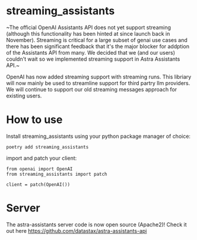 # streaming_assistants

~The official OpenAI Assistants API does not yet support streaming (although this functionality has been hinted at since launch back in November). Streaming is critical for a large subset of genai use cases and there has been significant feedback that it's the major blocker for addption of the Assistants API from many. We decided that we (and our users) couldn't wait so we implemented streaming support in Astra Assistants API.~

OpenAI has now added streaming support with streaming runs. This libriary will now mainly be used to streamline support for third partry llm providers. We will continue to support our old streaming messages approach for existing users.

# How to use    

Install streaming_assistants using your python package manager of choice:

```
poetry add streaming_assistants
```


import and patch your client:

```
from openai import OpenAI
from streaming_assistants import patch

client = patch(OpenAI())

```

# Server

The astra-assistants server code is now open source (Apache2)! Check it out here https://github.com/datastax/astra-assistants-api
